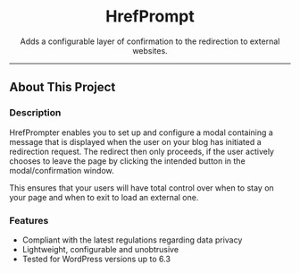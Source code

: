 <div style="text-align: center"><h1>HrefPrompt</h1></div>

<p style="text-align: center">Adds a configurable layer of confirmation to the redirection to external websites.</p>

<hr>

## About This Project
### Description
HrefPrompter enables you to set up and configure a modal containing a message that is displayed when the user on your blog has initiated a redirection request. The redirect then only proceeds, if the user actively chooses to leave the page by clicking the intended button in the modal/confirmation window.

This ensures that your users will have total control over when to stay on your page and when to exit to load an external one.

### Features
* Compliant with the latest regulations regarding data privacy
* Lightweight, configurable and unobtrusive
* Tested for WordPress versions up to 6.3
